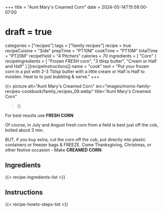 +++
title = "Aunt Mary's Creamed Corn"
date = 2024-05-14T15:58:00-07:00
# draft = true
categories = ["recipes"]
tags = ["family recipes"]
recipe = true
recipeCuisine = "Side"
prepTime = "PT10M"
cookTime = "PT10M"
totalTime = "PT20M"
recipeYield = "4 Pitchers"
calories = 70
ingredients = [
  "Corn"
]
recipeIngredients = [
  "Frozen *FRESH* corn",
  "3 tblsp butter",
  "Cream or Half and Half"
]
[[recipeInstructions]]
  name = "cook"
  text = "Put your frozen corn in a pot with 2-3 Tblsp butter with a little cream or Half is Half to moisten. Heat to to just bubbling & serve."
+++

{{< picture 
  alt="Aunt Mary's Creamed Corn"
  src="images/moms-family-recipes-cookbook/family_recipes_09.webp"
  title="Aunt Mary's Creamed Corn"
 >}}

For best results use **FRESH CORN**

<!--more-->

Of course, in July and Angust fresh corn from a field is best just off the cob, boiled about 3 min.

BUT, if you buy extra, cut the corn off the cob, put directly into plastic containers or freezer bags & FREEZE. Come Thanksgiving, Christmas, or other festive occasion - Make **CREAMED CORN**:

## Ingredients
{{< recipe-ingredients-list >}}

## Instructions
{{< recipe-howto-steps-list >}}

